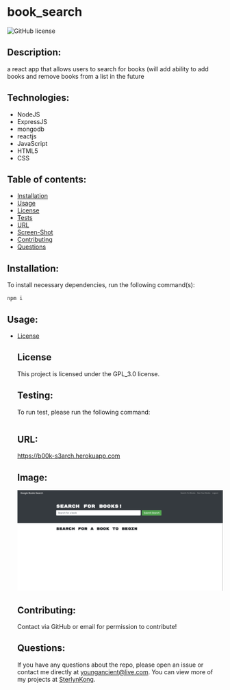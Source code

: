 # book_search
  ![GitHub license](https://img.shields.io/badge/license-GPL_3.0-blue.svg)

  ## Description:
  a react app that allows users to search for books (will add ability to add books and remove books from a list in the future


  ## Technologies:
  - NodeJS
  - ExpressJS
  - mongodb
  - reactjs
  - JavaScript
  - HTML5
  - CSS



  ## Table of contents:
  * [Installation](#installation)
  * [Usage](#usage)
  * [License](#license)
  * [Tests](#testing)
  * [URL](#url)
  * [Screen-Shot](#image)
  * [Contributing](#contributing)
  * [Questions](#questions)



  ## Installation:
  To install necessary dependencies, run the following command(s):

  ```
  npm i
  ```


  ## Usage:
  
* [License](#license)



  ## License
  This project is licensed under the GPL_3.0 license.


  ## Testing:
  To run test, please run the following command:

  ```
  
  ```


  ## URL:
  https://b00k-s3arch.herokuapp.com


  ## Image:
  ![book_search](images/book_search_ss1.png "book_search Screenshot")


  ## Contributing:
  Contact via GitHub or email for permission to contribute!


  ## Questions:
  If you have any questions about the repo, please open an issue or contact me directly at youngancient@live.com. You can view more of my projects at [SterlynKong](https://github.com/SterlynKong).
